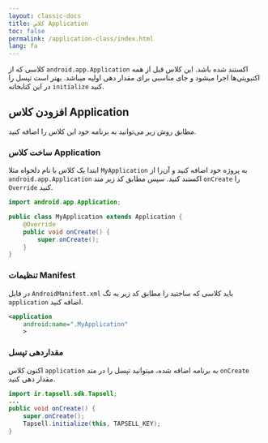 ```yaml
---
layout: classic-docs
title: کلاس Application
toc: false
permalink: /application-class/index.html
lang: fa
---
```


کلاسی که از `android.app.Application` اکستند شده باشد. این کلاس قبل از همه اکتیویتی‌ها اجرا میشود و جای مناسبی برای مقدار دهی اولیه میباشد. بهتر است تپسل را در این کتابخانه `initialize` کنید.

## افزودن کلاس Application
مطابق روش زیر می‌توانید به برنامه خود این کلاس را اضافه کنید.

### ساخت کلاس Application
ابتدا یک کلاس با نام دلخواه مثلا `MyApplication` به پروژه خود اضافه کنید و آن‌را از `android.app.Application` اکستند کنید. سپس مطابق کد زیر متد `onCreate` را `Override` کنید.

```java
import android.app.Application;

public class MyApplication extends Application {
    @Override
    public void onCreate() {
        super.onCreate();
    }
}
```

### تنظیمات Manifest
در فایل `AndroidManifest.xml` باید کلاسی که ساختید را مطابق کد زیر به تگ `application` اضافه کنید.

```xml
<application
    android:name=".MyApplication"
    >
```

### مقداردهی تپسل
اکنون کلاس `application` به برنامه اضافه شده، میتوانید تپسل را در متد `onCreate` مقدار دهی کنید.

```java
import ir.tapsell.sdk.Tapsell;
...
public void onCreate() {
    super.onCreate();
    Tapsell.initialize(this, TAPSELL_KEY);
}
```